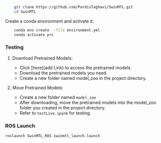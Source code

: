 
```bash
    git clone https://github.com/PardisTaghavi/SwinMTL.git
    cd SwinMTL
```

Create a conda environment and activate it:
```bash
    conda env create --file environment.yml
    conda activate prc
```

### Testing

1. Download Pretrained Models:
    - Click [here](add Link) to access the pretrained models.
    - Download the pretrained models you need.
    - Create a new folder named model_zoo in the project directory.

2. Move Pretrained Models:
    - Create a new folder named `model_zoo `
    - After downloading, move the pretrained models into the model_zoo folder you created in the project directory.
    - Refer to `testLive.ipynb` for testing.
  
### ROS Launch
```bash
roslaunch SwinMTL_ROS swinmtl_launch.launch
```
